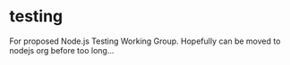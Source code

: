 # testing
For proposed Node.js Testing Working Group. Hopefully can be moved to nodejs org before too long...
